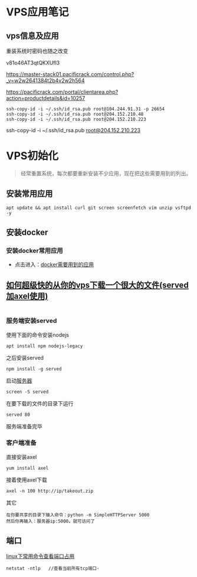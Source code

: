 # VPS应用笔记

## vps信息及应用

重装系统时密码也随之改变

v81o46AT3qtQKXUfl3

https://master-stack01.pacificrack.com/control.php?_v=w2w2641384t2b4v2w2h564

https://pacificrack.com/portal/clientarea.php?action=productdetails&id=10257

```
ssh-copy-id -i ~/.ssh/id_rsa.pub root@104.244.91.31 -p 26654
ssh-copy-id -i ~/.ssh/id_rsa.pub root@204.152.210.48
ssh-copy-id -i ~/.ssh/id_rsa.pub root@204.152.210.223
```

ssh-copy-id -i ~/.ssh/id_rsa.pub root@204.152.210.223

# VPS初始化

> 经常重置系统，每次都要重新安装不少应用，现在把这些需要用到的列出。

## 安装常用应用
```
apt update && apt install curl git screen screenfetch vim unzip vsftpd -y
```

## 安装docker

### 安装docker常用应用
- 点击进入：[docker需要用到的应用](docker-apply.md)

## [如何超级快的从你的vps下载一个很大的文件(served加axel使用)](https://msd.misuland.com/pd/3255817928875969558)

```

```

### 服务端安装served

使用下面的命令安装nodejs

```
apt install npm nodejs-legacy
```

之后安装served

```
npm install -g served
```

启动[服务器](http://msd.misuland.com/pd/3255817928875969518)

```
screen -S served
```

在要下载的文件的目录下运行

```
served 80
```

服务端准备完毕

### 客户端准备

直接安装axel

```
yum install axel
```

接着使用axel下载

```
axel -n 100 http://ip/takeout.zip
```

其它

```
在你要共享的目录下输入命令：python -m SimpleHTTPServer 5000
然后你再输入：服务器ip:5000，就可访问了
```



## 端口

[linux下常用命令查看端口占用](https://blog.csdn.net/ws379374000/article/details/74218530)

```
netstat -ntlp   //查看当前所有tcp端口·
```


